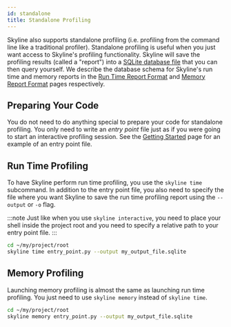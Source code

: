 ```yaml
---
id: standalone
title: Standalone Profiling
---
```


Skyline also supports standalone profiling (i.e. profiling from the command
line like a traditional profiler). Standalone profiling is useful when you just
want access to Skyline's profiling functionality. Skyline will save the
profiling results (called a "report") into a [SQLite database
file](https://www.sqlite.org/) that you can then query yourself. We describe
the database schema for Skyline's run time and memory reports in the [Run Time
Report Format](run-time-report.md) and [Memory Report Format](memory-report.md)
pages respectively.


## Preparing Your Code

You do not need to do anything special to prepare your code for standalone
profiling. You only need to write an *entry point* file just as if you were
going to start an interactive profiling session. See the [Getting
Started](getting-started.md) page for an example of an entry point file.


## Run Time Profiling

To have Skyline perform run time profiling, you use the `skyline time`
subcommand. In addition to the entry point file, you also need to specify the
file where you want Skyline to save the run time profiling report using the
`--output` or `-o` flag.

:::note
Just like when you use `skyline interactive`, you need to place your shell
inside the project root and you need to specify a relative path to your entry
point file.
:::

```bash
cd ~/my/project/root
skyline time entry_point.py --output my_output_file.sqlite
```


## Memory Profiling

Launching memory profiling is almost the same as launching run time profiling.
You just need to use `skyline memory` instead of `skyline time`.

```bash
cd ~/my/project/root
skyline memory entry_point.py --output my_output_file.sqlite
```
